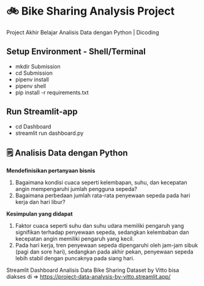 # 🚲 Bike Sharing Analysis Project
Project Akhir Belajar Analisis Data dengan Python | Dicoding
## Setup Environment - Shell/Terminal
- mkdir Submission
- cd Submission
- pipenv install
- pipenv shell
- pip install -r requirements.txt

## Run Streamlit-app
- cd Dashboard
- streamlit run dashboard.py

## 🗒️ Analisis Data dengan Python
**Mendefinisikan pertanyaan bisnis**
1. Bagaimana kondisi cuaca seperti kelembapan, suhu, dan kecepatan angin mempengaruhi jumlah pengguna sepeda?
2. Bagaimana perbedaan jumlah rata-rata penyewaan sepeda pada hari kerja dan hari libur?

**Kesimpulan yang didapat**
1. Faktor cuaca seperti suhu dan suhu udara memiliki pengaruh yang signifikan terhadap penyewaan sepeda, sedangkan kelembaban dan kecepatan angin memiliki pengaruh yang kecil.
2. Pada hari kerja, tren penyewaan sepeda dipengaruhi oleh jam-jam sibuk (pagi dan sore hari), sedangkan pada akhir pekan, penyewaan sepeda lebih stabil dengan puncaknya pada siang hari.

Streamlit Dashboard Analisis Data Bike Sharing Dataset by Vitto bisa diakses di => https://project-data-analysis-by-vitto.streamlit.app/
